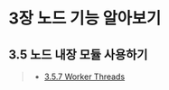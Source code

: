 # 3장 노드 기능 알아보기

## 3.5 노드 내장 모듈 사용하기
>- [3.5.7 Worker Threads](https://github.com/ykbyeon/Javascript/blob/main/Node.js_TextBook/ch3/README_WorkerThread.md)
